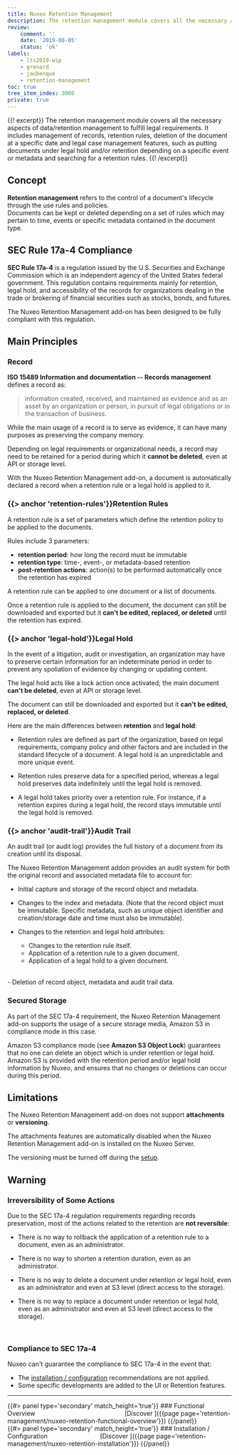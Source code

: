 ```yaml
---
title: Nuxeo Retention Management
description: The retention management module covers all the necessary aspects of data/retention management to fulfill legal requirements.
review:
    comment: ''
    date: '2019-08-05'
    status: 'ok'
labels:
    - lts2019-wip
    - grenard
    - jaubenque
    - retention-management
toc: true
tree_item_index: 3000
private: true
---
```


{{! excerpt}}
The retention management module covers all the necessary aspects of data/retention management to fulfill legal requirements. It includes management of records, retention rules, deletion of the document at a specific date and legal case management features, such as putting documents under legal hold and/or retention depending on a specific event or metadata and searching for a retention rules.
{{! /excerpt}}

## Concept

**Retention management** refers to the control of a document's lifecycle through the use rules and policies.</br>
Documents can be kept or deleted depending on a set of rules which may pertain to time, events or specific metadata contained in the document type.

<!--
Nuxeo Retention Management add-on lets you control documents that need to be retained over time. This module is meant to be used in highly regulated environments and on multiple document types, such as File, Audio, Video and Picture.
-->

## SEC Rule 17a-4 Compliance

**SEC Rule 17a-4** is a regulation issued by the U.S. Securities and Exchange Commission which is an independent agency of the United States federal government.
This regulation contains requirements mainly for retention, legal hold, and accessibility of the records for organizations dealing in the trade or brokering of financial securities such as stocks, bonds, and futures.

The Nuxeo Retention Management add-on has been designed to be fully compliant with this regulation.

## Main Principles

### Record

**ISO 15489 Information and documentation -- Records management** defines a record as:
> information created, received, and maintained as evidence and as an asset by an organization or person, in pursuit of legal obligations or in the transaction of business.

While the main usage of a record is to serve as evidence, it can have many purposes as preserving the company memory.

Depending on legal requirements or organizational needs, a record may need to be retained for a period during which it **cannot be deleted**, even at API or storage level.

With the Nuxeo Retention Management add-on, a document is automatically declared a record when a retention rule or a legal hold is applied to it.

### {{> anchor 'retention-rules'}}Retention Rules

A retention rule is a set of parameters which define the retention policy to be applied to the documents.

Rules include 3 parameters:
  - **retention period**: how long the record must be immutable
  - **retention type**: time-, event-, or metadata-based retention
  - **post-retention actions**: action(s) to be performed automatically once the retention has expired

A retention rule can be applied to one document or a list of documents.

Once a retention rule is applied to the document, the document can still be downloaded and exported but it **can't be edited, replaced, or deleted** until the retention has expired.

### {{> anchor 'legal-hold'}}Legal Hold

In the event of a litigation, audit or investigation, an organization may have to preserve certain information for an indeterminate period in order to prevent any spoliation of evidence by changing or updating content.

The legal hold acts like a lock action once activated; the main document **can't be deleted**, even at API or storage level.

The document can still be downloaded and exported but it **can't be edited, replaced, or deleted**.

Here are the main differences between **retention** and **legal hold**:

- Retention rules are defined as part of the organization, based on legal requirements, company policy and other factors and are included in the standard lifecycle of a document. A legal hold is an unpredictable and more unique event.

- Retention rules preserve data for a specified period, whereas a legal hold preserves data indefinitely until the legal hold is removed.

- A legal hold takes priority over a retention rule. For instance, if a retention expires during a legal hold, the record stays immutable until the legal hold is removed.

### {{> anchor 'audit-trail'}}Audit Trail

An audit trail (or audit log) provides the full history of a document from its creation until its disposal.

The Nuxeo Retention Management addon provides an audit system for both the original record and associated metadata file to account for:

- Initial capture and storage of the record object and metadata.

- Changes to the index and metadata. (Note that the record object must be immutable. Specific metadata, such as unique object identifier and creation/storage date and time must also be immutable).

- Changes to the retention and legal hold attributes:

    - Changes to the retention rule itself.
    - Application of a retention rule to a given document.
    - Application of a legal hold to a given document.</br>
</br>
- Deletion of record object, metadata and audit trail data.


### Secured Storage

As part of the SEC 17a-4 requirement, the Nuxeo Retention Management add-on supports the usage of a secure storage media, Amazon S3 in compliance mode in this case.

Amazon S3 compliance mode (see **Amazon S3 Object Lock**) guarantees that no one can delete an object which is under retention or legal hold. Amazon S3 is provided with the retention period and/or legal hold information by Nuxeo, and ensures that no changes or deletions can occur during this period.

## Limitations

The Nuxeo Retention Management add-on does not support **attachments** or **versioning**.

The attachments features are automatically disabled when the Nuxeo Retention Management add-on is installed on the Nuxeo Server.

The versioning must be turned off during the [setup](https://doc.nuxeo.com/retention-management/nuxeo-retention-installation).

## Warning

### Irreversibility of Some Actions

Due to the SEC 17a-4 regulation requirements regarding records preservation, most of the actions related to the retention are **not reversible**:

- There is no way to rollback the application of a retention rule to a document, even as an administrator.

- There is no way to shorten a retention duration, even as an administrator.

- There is no way to delete a document under retention or legal hold, even as an administrator and even at S3 level (direct access to the storage).

- There is no way to replace a document under retention or legal hold, even as an administrator and even at S3 level (direct access to the storage).
</br>

### Compliance to SEC 17a-4

Nuxeo can't guarantee the compliance to SEC 17a-4 in the event that:

- The [installation / configuration](https://doc.nuxeo.com/retention-management/nuxeo-retention-installation) recommendations are not applied.
- Some specific developments are added to the UI or Retention features.

* * *

<div class="row" data-equalizer data-equalize-on="medium">
<div class="column medium-6">
{{#> panel type='secondary' match_height='true'}}
### Functional Overview &nbsp; &nbsp; &nbsp; &nbsp; &nbsp; &nbsp; &nbsp; &nbsp; &nbsp; &nbsp; &nbsp; &nbsp; &nbsp; &nbsp; &nbsp; &nbsp; &nbsp; &nbsp; &nbsp; &nbsp; &nbsp; &nbsp; &nbsp; &nbsp; &nbsp; [Discover&nbsp;<i class="fa fa-long-arrow-right" aria-hidden="true"></i>]({{page page='retention-management/nuxeo-retention-functional-overview'}})
{{/panel}}
</div>

<div class="column medium-6">
{{#> panel type='secondary' match_height='true'}}
### Installation / Configuration &nbsp; &nbsp; &nbsp; &nbsp; &nbsp; &nbsp; &nbsp; &nbsp; &nbsp; &nbsp; &nbsp; &nbsp; &nbsp; &nbsp; &nbsp;[Discover&nbsp;<i class="fa fa-long-arrow-right" aria-hidden="true"></i>]({{page page='retention-management/nuxeo-retention-installation'}})
{{/panel}}
</div>

</div>
